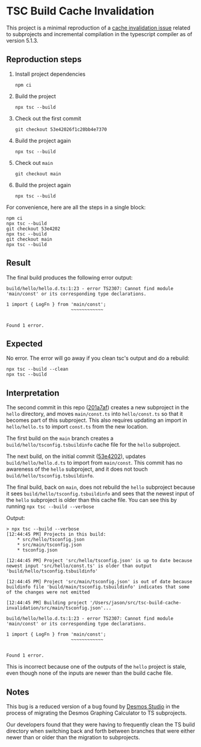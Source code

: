 # TSC Build Cache Invalidation

This project is a minimal reproduction of a [cache invalidation issue](https://github.com/microsoft/TypeScript/issues/54501) related to subprojects and incremental compilation in the typescript compiler as of version 5.1.3.

## Reproduction steps
1. Install project dependencies
    ```
    npm ci
    ```
1. Build the project
    ```
    npx tsc --build
    ```
1. Check out the first commit
    ```
    git checkout 53e42026f1c20bb4e7370
    ```
1. Build the project again
    ```
    npx tsc --build
    ```
1. Check out `main`
    ```
    git checkout main
    ```
1. Build the project again
    ```
    npx tsc --build
    ```

For convenience, here are all the steps in a single block:
```
npm ci
npx tsc --build
git checkout 53e4202
npx tsc --build
git checkout main
npx tsc --build
```

## Result

The final build produces the following error output:
```
build/hello/hello.d.ts:1:23 - error TS2307: Cannot find module 'main/const' or its corresponding type declarations.

1 import { LogFn } from 'main/const';
                        ~~~~~~~~~~~~


Found 1 error.
```

## Expected

No error. The error will go away if you clean tsc's output and do a rebuild:
```
npx tsc --build --clean
npx tsc --build
```

## Interpretation

The second commit in this repo ([201a7af](https://github.com/jwmerrill/tsc-build-cache-invalidation/commit/201a7af7d38bbfc22e0a3aa34ab0368ab2b6a35c)) creates a new subproject in the `hello` directory, and moves `main/const.ts` into `hello/const.ts` so that it becomes part of this subproject. This also requires updating an import in `hello/hello.ts` to import `const.ts` from the new location.

The first build on the `main` branch creates a `build/hello/tsconfig.tsbuildinfo` cache file for the `hello` subproject.

The next build, on the initial commit ([53e4202](https://github.com/jwmerrill/tsc-build-cache-invalidation/commit/53e42026f1c20bb4e7370739530b788b25f78b35)), updates `build/hello/hello.d.ts` to import from `main/const`. This commit has no awareness of the `hello` subproject, and it does not touch `build/hello/tsconfig.tsbuildinfo`.

The final build, back on `main`, does not rebuild the `hello` subproject because it sees `build/hello/tsconfig.tsbuildinfo` and sees that the newest input of the `hello` subproject is older than this cache file. You can see this by running `npx tsc --build --verbose`

Output:
```
> npx tsc --build --verbose
[12:44:45 PM] Projects in this build:
    * src/hello/tsconfig.json
    * src/main/tsconfig.json
    * tsconfig.json

[12:44:45 PM] Project 'src/hello/tsconfig.json' is up to date because newest input 'src/hello/const.ts' is older than output 'build/hello/tsconfig.tsbuildinfo'

[12:44:45 PM] Project 'src/main/tsconfig.json' is out of date because buildinfo file 'build/main/tsconfig.tsbuildinfo' indicates that some of the changes were not emitted

[12:44:45 PM] Building project '/Users/jason/src/tsc-build-cache-invalidation/src/main/tsconfig.json'...

build/hello/hello.d.ts:1:23 - error TS2307: Cannot find module 'main/const' or its corresponding type declarations.

1 import { LogFn } from 'main/const';
                        ~~~~~~~~~~~~


Found 1 error.
```

This is incorrect because one of the outputs of the `hello` project is stale, even though none of the inputs are newer than the build cache file.

## Notes

This bug is a reduced version of a bug found by [Desmos Studio](https://www.desmos.com) in the process of migrating the Desmos Graphing Calculator to TS subprojects.

Our developers found that they were having to frequently clean the TS build directory when switching back and forth between branches that were either newer than or older than the migration to subprojects.
